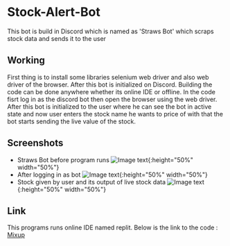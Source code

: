 # Stock-Alert-Bot
This bot is build in Discord which is named as 'Straws Bot' which scraps stock data and sends it to the user

## Working 
First thing is to install some libraries selenium web driver and also web driver of the browser. After
this bot is initialized on Discord. Building the code can be done anywhere whether its online IDE or offline.
In the code fisrt log in as the discord bot then open the browser using the web driver. After this bot is initialized 
to the user where he can see the bot in active state and now user enters the stock name he wants to price of with that
the bot starts sending the live value of the stock.

## Screenshots
* Straws Bot before program runs
![Image text](https://github.com/g0takh0R/Stock-Alert-Bot/blob/main/Screenshots/S1.jpeg){:height="50%" width="50%"}
* After logging in as bot
![Image text](https://github.com/g0takh0R/Stock-Alert-Bot/blob/main/Screenshots/S2.jpeg){:height="50%" width="50%"}
* Stock given by user and its output of live stock data
![Image text](https://github.com/g0takh0R/Stock-Alert-Bot/blob/main/Screenshots/S3.jpeg){:height="50%" width="50%"}

## Link
This programs runs online IDE named replit. Below is the link to the code :
[Mixup](https://replit.com/@DeepakYadav810/Mixup#main.py)
